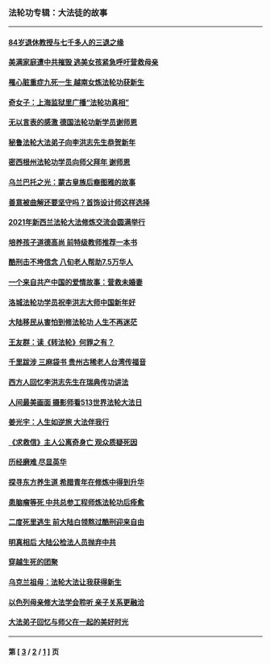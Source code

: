 ### 法轮功专辑：大法徒的故事
---
#### [84岁退休教授与七千多人的三退之缘](../../pages/nf1147481/n13796650.md?08140430) 
#### [美满家庭遭中共摧毁 逃美女孩紧急呼吁营救母亲](../../pages/nf1147481/n13792859.md?08140430) 
#### [罹心脏重症九死一生 越南女炼法轮功获新生](../../pages/nf1147481/n13732766.md?08140430) 
#### [奇女子：上海监狱里广播“法轮功真相”](../../pages/nf1147481/n13726443.md?08140430) 
#### [无以言表的感激 德国法轮功新学员谢师恩](../../pages/nf1147481/n13543790.md?08140430) 
#### [秘鲁法轮大法弟子向李洪志先生恭贺新年](../../pages/nf1147481/n13540182.md?08140430) 
#### [密西根州法轮功学员向师父拜年 谢师恩](../../pages/nf1147481/n13538183.md?08140430) 
#### [乌兰巴托之光：蒙古皇族后裔图雅的故事](../../pages/nf1147481/n13155759.md?08140430) 
#### [善意被曲解还要坚守吗？首饰设计师这样选择](../../pages/nf1147481/n13077575.md?08140430) 
#### [2021年新西兰法轮大法修炼交流会圆满举行](../../pages/nf1147481/n13033149.md?08140430) 
#### [培养孩子道德高尚 前特级教师推荐一本书](../../pages/nf1147481/n12938640.md?08140430) 
#### [酷刑击不垮信念 八旬老人帮助7.5万华人](../../pages/nf1147481/n12880712.md?08140430) 
#### [一个来自共产中国的爱情故事：营救未婚妻](../../pages/nf1147481/n12778386.md?08140430) 
#### [洛城法轮功学员祝李洪志大师中国新年好](../../pages/nf1147481/n12724685.md?08140430) 
#### [大陆移民从害怕到修法轮功 人生不再迷茫](../../pages/nf1147481/n12414325.md?08140430) 
#### [王友群：读《转法轮》何罪之有？](../../pages/nf1147481/n12408647.md?08140430) 
#### [千里跋涉 三麻袋书 贵州古稀老人台湾传福音](../../pages/nf1147481/n12198750.md?08140430) 
#### [西方人回忆李洪志先生在瑞典传功讲法](../../pages/nf1147481/n12099607.md?08140430) 
#### [人间最美画面 摄影师看513世界法轮大法日](../../pages/nf1147481/n12094118.md?08140430) 
#### [姜光宇：人生如逆旅 大法伴我行](../../pages/nf1147481/n12088664.md?08140430) 
#### [《求救信》主人公离奇身亡 观众质疑死因](../../pages/nf1147481/n11845215.md?08140430) 
#### [历经磨难 尽显英华](../../pages/nf1147481/n11723297.md?08140430) 
#### [探寻东方养生道 希腊青年在修炼中得到升华](../../pages/nf1147481/n11494502.md?08140430) 
#### [患脑瘤等死 中共总参工程师炼法轮功后痊愈](../../pages/nf1147481/n11466682.md?08140430) 
#### [二度死里逃生 前大陆白领熬过酷刑迎来自由](../../pages/nf1147481/n11368594.md?08140430) 
#### [明真相后 大陆公检法人员抛弃中共](../../pages/nf1147481/n11358618.md?08140430) 
#### [穿越生死的团聚](../../pages/nf1147481/n11258922.md?08140430) 
#### [乌克兰祖母：法轮大法让我获得新生](../../pages/nf1147481/n11269457.md?08140430) 
#### [以色列母亲修大法学会聆听 亲子关系更融洽](../../pages/nf1147481/n11268195.md?08140430) 
#### [大法弟子回忆与师父在一起的美好时光](../../pages/nf1147481/n11267759.md?08140430) 

---
#### 第 [ [3](./3.md?08140430) / [2](./2.md?08140430) / [1](./1.md?08140430) ] 页

